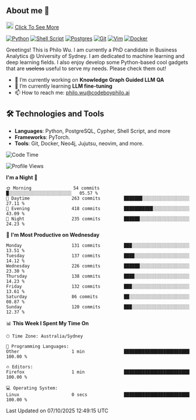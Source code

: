 ## About me 🤗

<a href="#"><img src="https://media.giphy.com/media/hvRJCLFzcasrR4ia7z/giphy.gif" width="20px" height="20px"></a> [Click To See More](https://codeboyphilo.github.io)

[![Python](https://img.shields.io/badge/python-3670A0?style=for-the-badge&logo=python&logoColor=ffdd54)](#)
[![Shell Script](https://img.shields.io/badge/shell_script-%23121011.svg?style=for-the-badge&logo=gnu-bash&logoColor=white)](#)
[![Postgres](https://img.shields.io/badge/postgres-%23316192.svg?style=for-the-badge&logo=postgresql&logoColor=white)](#)
[![Git](https://img.shields.io/badge/git-%23F05033.svg?style=for-the-badge&logo=git&logoColor=white)](#)
[![Vim](https://img.shields.io/badge/VIM-%2311AB00.svg?style=for-the-badge&logo=vim&logoColor=white)](#)
[![Docker](https://img.shields.io/badge/docker-%230db7ed.svg?style=for-the-badge&logo=docker&logoColor=white)](#)

Greetings! This is Philo Wu. I am currently a PhD candidate in Business Analytics \@ University of Sydney. I am dedicated to machine learning and deep learning fields. I also enjoy develop some Python-based cool gadgets that are ~~useless~~ useful to serve my needs. Please check them out!

- 🔭 I’m currently working on **Knowledge Graph Guided LLM QA**
- 🌱 I’m currently learning **LLM fine-tuning**
- 📫 How to reach me: philo.wu@codeboyphilo.ai

## 🛠 Technologies and Tools
- **Languages**: Python, PostgreSQL, Cypher, Shell Script, and more
- **Frameworks**: PyTorch.
- **Tools**: Git, Docker, Neo4j, Jujutsu, neovim, and more.

<!--START_SECTION:waka-->
![Code Time](http://img.shields.io/badge/Code%20Time-1%2C162%20hrs%2048%20mins-blue)

![Profile Views](http://img.shields.io/badge/Profile%20Views-0-blue)

**I'm a Night 🦉** 

```text
🌞 Morning                54 commits          █░░░░░░░░░░░░░░░░░░░░░░░░   05.57 % 
🌆 Daytime                263 commits         ███████░░░░░░░░░░░░░░░░░░   27.11 % 
🌃 Evening                418 commits         ███████████░░░░░░░░░░░░░░   43.09 % 
🌙 Night                  235 commits         ██████░░░░░░░░░░░░░░░░░░░   24.23 % 
```
📅 **I'm Most Productive on Wednesday** 

```text
Monday                   131 commits         ███░░░░░░░░░░░░░░░░░░░░░░   13.51 % 
Tuesday                  137 commits         ████░░░░░░░░░░░░░░░░░░░░░   14.12 % 
Wednesday                226 commits         ██████░░░░░░░░░░░░░░░░░░░   23.30 % 
Thursday                 138 commits         ████░░░░░░░░░░░░░░░░░░░░░   14.23 % 
Friday                   132 commits         ███░░░░░░░░░░░░░░░░░░░░░░   13.61 % 
Saturday                 86 commits          ██░░░░░░░░░░░░░░░░░░░░░░░   08.87 % 
Sunday                   120 commits         ███░░░░░░░░░░░░░░░░░░░░░░   12.37 % 
```


📊 **This Week I Spent My Time On** 

```text
🕑︎ Time Zone: Australia/Sydney

💬 Programming Languages: 
Other                    1 min               █████████████████████████   100.00 % 

🔥 Editors: 
Firefox                  1 min               █████████████████████████   100.00 % 

💻 Operating System: 
Linux                    0 secs              █████████████████████████   100.00 % 
```


 Last Updated on 07/10/2025 12:49:15 UTC
<!--END_SECTION:waka-->
